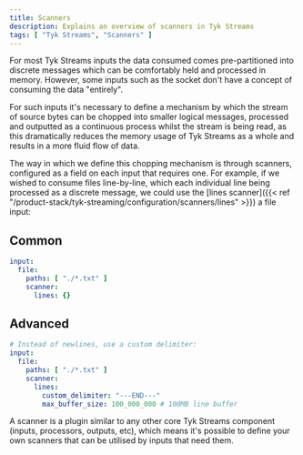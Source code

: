 ```yaml
---
title: Scanners
description: Explains an overview of scanners in Tyk Streams
tags: [ "Tyk Streams", "Scanners" ]
---
```


For most Tyk Streams inputs the data consumed comes pre-partitioned into discrete messages which can be comfortably held and processed in memory. However, some inputs such as the socket don't have a concept of consuming the data "entirely".

For such inputs it's necessary to define a mechanism by which the stream of source bytes can be chopped into smaller logical messages, processed and outputted as a continuous process whilst the stream is being read, as this dramatically reduces the memory usage of Tyk Streams as a whole and results in a more fluid flow of data.

The way in which we define this chopping mechanism is through scanners, configured as a field on each input that requires one. For example, if we wished to consume files line-by-line, which each individual line being processed as a discrete message, we could use the [lines scanner]({{< ref "/product-stack/tyk-streaming/configuration/scanners/lines" >}}) a file input:

## Common

```yaml
input:
  file:
    paths: [ "./*.txt" ]
    scanner:
      lines: {}
```

## Advanced

```yaml
# Instead of newlines, use a custom delimiter:
input:
  file:
    paths: [ "./*.txt" ]
    scanner:
      lines:
        custom_delimiter: "---END---"
        max_buffer_size: 100_000_000 # 100MB line buffer
```

A scanner is a plugin similar to any other core Tyk Streams component (inputs, processors, outputs, etc), which means it's possible to define your own scanners that can be utilised by inputs that need them.
